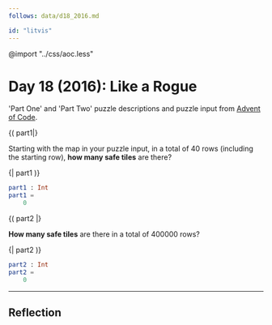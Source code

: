 ```yaml
---
follows: data/d18_2016.md

id: "litvis"
---
```


@import "../css/aoc.less"

# Day 18 (2016): Like a Rogue

'Part One' and 'Part Two' puzzle descriptions and puzzle input from [Advent of Code](https://adventofcode.com/2016/day/18).

{( part1|}

Starting with the map in your puzzle input, in a total of 40 rows (including the starting row), **how many safe tiles** are there?

{| part1 )}

```elm {l r}
part1 : Int
part1 =
    0
```

{( part2 |}

**How many safe tiles** are there in a total of 400000 rows?

{| part2 )}

```elm {l r}
part2 : Int
part2 =
    0
```

---

## Reflection
